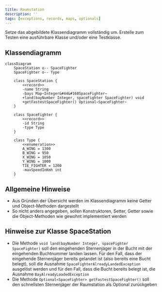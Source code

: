 ```yaml
---
title: Raumstation
description: ''
tags: [exceptions, records, maps, optionals]
---
```


Setze das abgebildete Klassendiagramm vollständig um. Erstelle zum Testen eine ausführbare Klasse und/oder eine Testklasse.

## Klassendiagramm

```mermaid
classDiagram
    SpaceStation o-- SpaceFighter
    SpaceFighter o-- Type

    class SpaceStation {
        <<record>>
        -name String
        -bays Map~Integer&#44&#160SpaceFighter~
        +land(bayNumber Integer, spaceFighter SpaceFighter) void
        +getFastestSpaceFighter() Optional~SpaceFighter~
    }

    class SpaceFighter {
        <<record>>
        -id String
        -type Type
    }

    class Type {
        <<enumeration>>
        A_WING = 1300
        B_WING = 950
        X_WING = 1050
        Y_WING = 1000
        TIE_FIGHTER = 1200
        -maxSpeedInKmh int
    }
```

## Allgemeine Hinweise

- Aus Gründen der Übersicht werden im Klassendiagramm keine Getter und Object-Methoden dargestellt
- So nicht anders angegeben, sollen Konstruktoren, Setter, Getter sowie die Object-Methoden wie gewohnt implementiert werden

## Hinweise zur Klasse SpaceStation

- Die Methode `void land(bayNumber Integer, spaceFighter SpaceFighter)` soll den eingehenden Sternenjäger in der Bucht mit der eingehenden Buchtnummer landen 
  lassen. Für den Fall, dass der eingehende Sternenjäger bereits gelandet ist (also bereits eine Bucht belegt), soll die Ausnahme 
  `SpaceFighterAlreadyLandedException` ausgelöst werden und für den Fall, dass die Bucht bereits belegt ist, die Ausnahme `BayAlreadyLoadedException`
- Die Methode `Optional<SpaceFighter> getFastestSpaceFighter()` soll den schnellsten Sternenjäger der Raumstation als Optional zurückgeben
